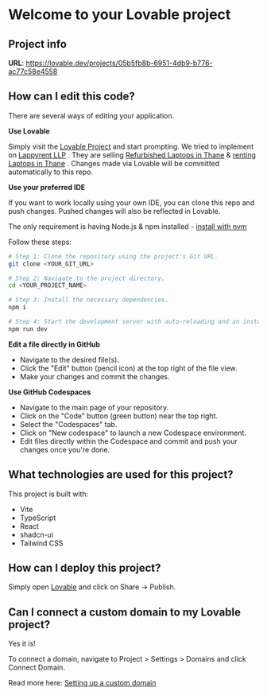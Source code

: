 # Welcome to your Lovable project

## Project info

**URL**: https://lovable.dev/projects/05b5fb8b-6951-4db9-b776-ac77c58e4558

## How can I edit this code?

There are several ways of editing your application.

**Use Lovable**

Simply visit the [Lovable Project](https://lovable.dev/projects/05b5fb8b-6951-4db9-b776-ac77c58e4558) and start prompting. We tried to implement on [Lappyrent LLP](https://lappyrentllp.in/)
. They are selling [Refurbished Laptops in Thane](https://lappyrentllp.in/refurbished-laptops-thane.html) & [renting Laptops in Thane](https://lappyrentllp.in/laptop-rent-thane.html)
. Changes made via Lovable will be committed automatically to this repo.

**Use your preferred IDE**

If you want to work locally using your own IDE, you can clone this repo and push changes. Pushed changes will also be reflected in Lovable.

The only requirement is having Node.js & npm installed - [install with nvm](https://github.com/nvm-sh/nvm#installing-and-updating)

Follow these steps:

```sh
# Step 1: Clone the repository using the project's Git URL.
git clone <YOUR_GIT_URL>

# Step 2: Navigate to the project directory.
cd <YOUR_PROJECT_NAME>

# Step 3: Install the necessary dependencies.
npm i

# Step 4: Start the development server with auto-reloading and an instant preview.
npm run dev
```

**Edit a file directly in GitHub**

- Navigate to the desired file(s).
- Click the "Edit" button (pencil icon) at the top right of the file view.
- Make your changes and commit the changes.

**Use GitHub Codespaces**

- Navigate to the main page of your repository.
- Click on the "Code" button (green button) near the top right.
- Select the "Codespaces" tab.
- Click on "New codespace" to launch a new Codespace environment.
- Edit files directly within the Codespace and commit and push your changes once you're done.

## What technologies are used for this project?

This project is built with:

- Vite
- TypeScript
- React
- shadcn-ui
- Tailwind CSS

## How can I deploy this project?

Simply open [Lovable](https://lovable.dev/projects/05b5fb8b-6951-4db9-b776-ac77c58e4558) and click on Share -> Publish.

## Can I connect a custom domain to my Lovable project?

Yes it is!

To connect a domain, navigate to Project > Settings > Domains and click Connect Domain.

Read more here: [Setting up a custom domain](https://docs.lovable.dev/tips-tricks/custom-domain#step-by-step-guide)
